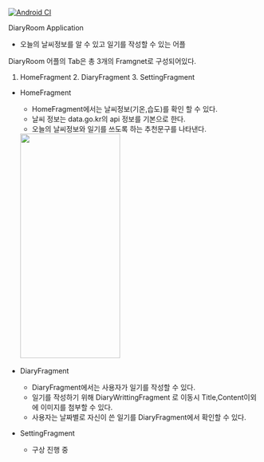 [![Android CI](https://github.com/jinhaEom/Diary_Room/actions/workflows/androidCi.yml/badge.svg)](https://github.com/jinhaEom/Diary_Room/actions/workflows/androidCi.yml)

DiaryRoom Application
- 오늘의 날씨정보를 알 수 있고 일기를 작성할 수 있는 어플

DiaryRoom 어플의 Tab은 총 3개의 Framgnet로 구성되어있다.
1. HomeFragment 2. DiaryFragment 3. SettingFragment


- HomeFragment
  + HomeFragment에서는 날씨정보(기온,습도)를 확인 할 수 있다.
  + 날씨 정보는 data.go.kr의 api 정보를 기본으로 한다.
  + 오늘의 날씨정보와 일기를 쓰도록 하는 추천문구를 나타낸다.
  &nbsp;
  <img src="https://github.com/jinhaEom/Diary_Room/assets/84216838/6ebd60ff-edc8-48e7-bf50-ee4186be0589" width="200" height="450"/>
  &nbsp;

- DiaryFragment
  + DiaryFragment에서는 사용자가 일기를 작성할 수 있다.
  + 일기를 작성하기 위해 DiaryWrittingFragment 로 이동시 Title,Content이외에 이미지를 첨부할 수 있다.
  + 사용자는 날짜별로 자신이 쓴 일기를 DiaryFragment에서 확인할 수 있다.

- SettingFragment
  + 구상 진행 중 
